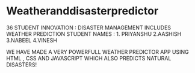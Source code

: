 # Weatheranddisasterpredictor

36
STUDENT INNOVATION : DISASTER MANAGEMENT INCLUDES WEATHER PREDICTION
STUDENT NAMES : 1. PRIYANSHU 
2.AASHISH 3.NABEEL 4.VINESH

WE HAVE MADE A VERY POWERFULL WEATHER PREDICTOR APP USING HTML , CSS AND JAVASCRIPT WHICH ALSO PREDICTS NATURAL DISASTERS!
